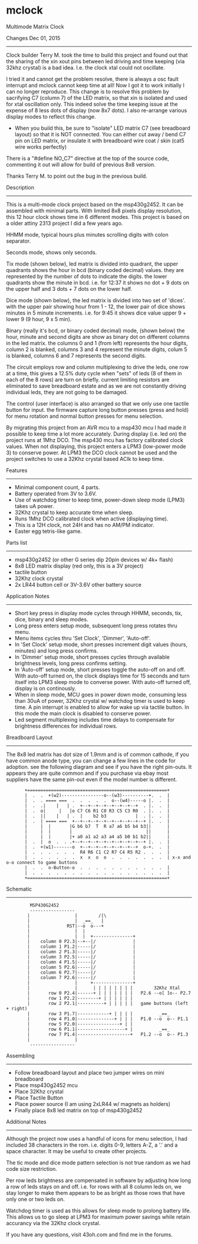 

mclock
======

Multimode Matrix Clock

Changes Dec 01, 2015
____________________
Clock builder Terry M. took the time to build this project and found out that the sharing of the xin xout pins between led driving and time keeping (via 32khz crystal) is a bad idea. I.e. the clock xtal could not oscillate.

I tried it and cannot get the problem resolve, there is always a osc fault interrupt and mclock cannot keep time at all! Now I got it to work initially I can no longer reproduce. This change is to resolve this problem by sacrifying C7 (column 7) of the LED matrix, so that xin is isolated and used for xtal oscillation only. This indeed solve the time keeping issue at the expense of 8 less dots of display (now 8x7 dots). I also re-arrange various display modes to reflect this change.

* When you build this, be sure to "isolate" LED matrix C7 (see breadboard layout) so that it is NOT connected. You can either cut away / bend C7 pin on LED matrix, or insulate it with breadboard wire coat / skin (cat5 wire works perfectly)

There is a "#define NO_C7" directive at the top of the source code, commenting it out will allow for build of previous 8x8 version.

Thanks Terry M. to point out the bug in the previous build.


Description
___________

This is a multi-mode clock project based on the msp430g2452. It can be assembled with minimal parts. With limited 8x8 pixels display resolution, this 12 hour clock shows time in 6 different modes. This project is based on a older attiny 2313 project I did a few years ago.

HHMM mode, typical hours plus minutes scrolling digits with colon separator.

Seconds mode, shows only seconds.

Tix mode (shown below), led matrix is divided into quadrant, the upper quadrants shows the hour in bcd (binary coded decimal) values. they are represented by the number of dots to indicate the digits. the lower quadrants show the minute in bcd. i.e. for 12:37 it shows no dot + 9 dots on the upper half and 3 dots + 7 dots on the lower half.

Dice mode (shown below), the led matrix is divided into two set of 'dices'. with the upper pair showing hour from 1 - 12, the lower pair of dice shows minutes in 5 minute increments. i.e. for 9:45 it shows dice value upper 9 + lower 9 (9 hour, 9 x 5 min).

Binary (really it's bcd, or binary coded decimal) mode, (shown below) the hour, minute and second digits are show as binary dot on different columns in the led matrix. the columns 0 and 1 (from left) represents the hour digits, column 2 is blanked, columns 3 and 4 represent the minute digits, colum 5 is blanked, columns 6 and 7 represents the second digits.


The circuit employs row and column multiplexing to drive the leds, one row at a time, this gives a 12.5% duty cycle when "sets" of leds (8 of them in each of the 8 rows) are turn on briefly. current limiting resistors are eliminated to save breadboard estate and as we are not constantly driving individual leds, they are not going to be damaged.

The control (user interface) is also arranged so that we only use one tactile button for input. the firmware capture long button presses (press and hold) for menu rotation and normal button presses for menu selection.

By migrating this project from an AVR mcu to a msp430 mcu I had made it possible to keep time a lot more accurately. During display (i.e. led on) the project runs at 1Mhz DCO. The msp430 mcu has factory calibrated clock values. When not displaying, this project enters a LPM3 (low-power mode 3) to conserve power. At LPM3 the DCO clock cannot be used and the project switches to use a 32Khz crystal based AClk to keep time.

Features
________

* Minimal component count, 4 parts.
* Battery operated from 3V to 3.6V.
* Use of watchdog timer to keep time, power-down sleep mode (LPM3) takes uA power.
* 32Khz crystal to keep accurate time when sleep.
* Runs 1Mhz DCO calibrated clock when active (displaying time).
* This is a 12H clock, not 24H and has no AM/PM indicator.
* Easter egg tetris-like game.


Parts list
__________

* msp430g2452 (or other G series dip 20pin devices w/ 4k+ flash)
* 8x8 LED matrix display (red only, this is a 3V project)
* tactile button
* 32Khz clock crystal
* 2x LR44 button cell or 3V-3.6V other battery source

Application Notes
_________________

* Short key press in display mode cycles through HHMM, seconds, tix, dice, binary and sleep modes.
* Long press enters setup mode, subsequent long press rotates thru menu.
* Menu items cycles thru 'Set Clock', 'Dimmer', 'Auto-off'.
* In 'Set Clock' setup mode, short presses increment digit values (hours, minutes) and long press confirms.
* In 'Dimmer' setup mode, short presses cycles through available brightness levels, long press confirms setting.
* In 'Auto-off' setup mode, short presses toggle the auto-off on and off. With auto-off turned on, the clock displays time for 15 seconds and turn itself into LPM3 sleep mode to converse power. With auto-off turned off, display is on continously.
* When in sleep mode, MCU goes in power down mode, consuming less than 30uA of power, 32Khz crystal w/ watchdog timer is used to keep time. A pin interrupt is enabled to allow for wake up via tactile button. In this mode the main clock is disabled to conserve power.
* Led segment multiplexing includes time delays to compensate for brightness differences for individual rows.


Breadboard Layout
_________________

The 8x8 led matrix has dot size of 1.9mm and is of common cathode, if you have common anode type, you can change a few lines in the code for adoption. see the following diagram and see if you have the right pin-outs. It appears they are quite common and if you purchase via ebay most suppliers have the same pin-out even if the model number is different.

                       
           +=====================================================+
           |  .  .  +(w2)----------------o--(w3)----------+.  .  |
           |  .  . ==== ===  .  .  .  .  .  o--(w4)-----o |.  .  |
           |  .  .|    |   | .  +--+--+--+--+--+--+--+  . |.  .  |
           |  .  o|     |   |o C7 C6 R1 C0 R3 C5 C3 R0  . |.  .  |
           |  .  ||    |   | .  |    b2 b3           |  . |.  .  |
           |  .  | ==== ===  +--+--+--+--+--+--+--+--+--+ |.  .  |
           |     |  |       |G b6 b7  T  R a7 a6 b5 b4 b3||      |
           |     |  |       |                            ||      |
           |     |  |       |+ a0 a1 a2 a3 a4 a5 b0 b1 b2||      |
           |  .  |  o  .  . .+--+--+--+--+--+--+--+--+--+ |.  .  |
           |  .  +(w1)-------o  +--+--+--+--+--+--+--+  o-+.  .  |
           |  .  .  .  .  .  .  R4 R6 C1 C2 R7 C4 R5 R2 .  .  .  |
           |  .  .  .  .  .  .  x  x  o  o  .  .  .  .  .  .  .  | x-x and o-o connect to game buttons
           |  .  .  o-Button-o  .  .  .  .  .  .  .  .  .  .  .  |
           |  .  .  .  .  .  .  .  .  .  .  .  .  .  .  .  .  .  |
           +=====================================================+
                               

Schematic
_________

             MSP430G2452
             -----------------
            |                 |        /|\
            |                 |  _==_   | 
            |              RST|--o  o---+
            |                 |  |
            |                 |  |  +---------------+ 
            |    column 0 P2.3|--+--|/              |
            |    column 1 P1.2|-----|/              |
            |    column 2 P1.3|-----|/              |
            |    column 3 P2.5|-----|/              |
            |    column 4 P1.5|-----|/              |
            |    column 5 P2.6|-----|/              |
            |    column 6 P2.7|-----|/              |
            |    column 7 P2.6|-----|/              |
            |                 |     +---------------+
            |                 |      | | | | | | | |        32Khz Xtal
            |       row 0 P2.4|------+ | | | | | | |   P2.6 --o[ ]o-- P2.7
            |       row 1 P2.2|--------+ | | | | | |
            |       row 2 P2.1|----------+ | | | | |   game buttons (left + right)
            |       row 3 P1.7|------------+ | | | |          _==_
            |       row 4 P1.0|--------------+ | | |   P1.0 --o  o-- P1.1
            |       row 5 P2.0|----------------+ | |
            |       row 6 P1.1|------------------+ |          _==_
            |       row 7 P1.4|--------------------+   P1.2 --o  o-- P1.3
            |                 |
             -----------------



Assembling
__________

* Follow breadboard layout and place two jumper wires on mini breadboard
* Place msp430g2452 mcu
* Place 32Khz crystal
* Place Tactile Button
* Place power source (I am using 2xLR44 w/ magnets as holders)
* Finally place 8x8 led matrix on top of msp430g2452

Additional Notes
________________

Although the project now uses a handful of icons for menu selection, I had included 38 characters in the rom. i.e. digits 0-9, letters A-Z, a '.' and a space character. It may be useful to create other projects.

The tic mode and dice mode pattern selection is not true random as we had code size restriction.

Per row leds brightness are compensated in software by adjusting how long a row of leds stays on and off. i.e. for rows with all 8 column leds on, we stay longer to make them appears to be as bright as those rows that have only one or two leds on.

Watchdog timer is used as this allows for sleep mode to prolong battery life. This allows us to go sleep at LPM3 for maximum power savings while retain accurancy via the 32Khz clock crystal.

If you have any questions, visit 43oh.com and find me in the forums.





